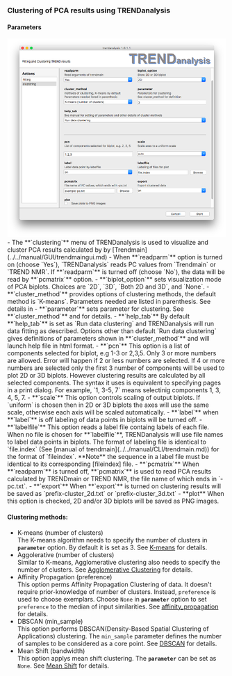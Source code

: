 ### Clustering of PCA results using TRENDanalysis   
#### Parameters
<img src="../png/trendanalysis/trendanalysis_2.png" alt="trendanalysis" width="600">
- The **`clustering`** menu of TRENDanalysis is used to visualize and
  cluster PCA results calculated by by [Trendmain](../../manual/GUI/trendmaingui.md)   
- When **`readparm`** option is turned on (choose `Yes`), `TRENDanalysis` 
reads PC values from `Trendmain` or `TREND NMR`. 
If **`readparm`** is turned off (choose `No`), the data will be read by
**`pcmatrix`** option.  
- **`biplot_option`** sets visualization mode of PCA biplots. Choices
  are `2D`, `3D`, `Both 2D and 3D`, and `None`.  
- **`cluster_method`** provides options of clustering methods, the
  default method is `K-means`. Parameters needed are listed in
parenthesis.  See details in    
- **`parameter`** sets parameter for clustering. See
  **`cluster_method`** and   for details.  
- **`help_tab`**  
By default **`help_tab`** is set as `Run data clustering` and TRENDanalysis
will run data fitting as described. Options other than default `Run data
clustering` gives definitions of parameters shown in **`cluster_method`** and
will launch help file in html format.  
- **`pcn`**  
This option is a list of components selected for biplot, e.g 1-3 or
2,3,5. Only 3 or more numbers are allowed. Error will happen if 2 or less
numbers are selected. If 4 or more numbers are selected only the first 3
number of components will be used to plot 2D or 3D biplots. However
clustering results are calculated by all selected components.  
The syntax it uses is equivalent to specifying pages in a print dialog. 
For example,  `1, 3-5, 7` means selectinig components 1, 3, 4, 5, 7.  
- **`scale`**  
This option controls scaling of output biplots. If `uniform` is chosen
then in 2D or 3D biplots the axes will use the same scale, otherwise
each axis will be scaled automatically.  
- **`label`**  
when **`label`** is off labeling of data points in biplots will be
turned off.  
- **`labelfile`**  
This option reads a label file containg labels of each file. When no 
file is chosen for **`labelfile`**, TRENDanalysis will use file
names to label data points in biplots. The format of labeling file is
identical to `file.index` (See [manual of
trendmain](../../manual/CLI/trendmain.md)) for the format of
`fileindex`. **Note** the sequence in a label file must be identical to
its corresponding [fileindex] file.  
- **`pcmatrix`** 
When **`readparm`** is turned off, **`pcmatrix`** is used to read PCA
results calculated by TRENDmain or TREND NMR, the file name of which
ends in `-pc.txt`. 
- **`export`**  
When **`export`** is turned on clustering results will be saved as
`prefix-cluster_2d.txt` or `prefix-cluster_3d.txt`   
- **plot**  
When this option is checked, 2D and/or 3D biplots will be saved as PNG
images.    

#### Clustering methods:  
  - <a name="Kmeans">K-means (number of clusters)</a>  
The K-means algorithm needs to specify the number of clusters in
**`parameter`** option. By default it is set as 3. See
[K-means](http://scikit-learn.org/stable/modules/generated/sklearn.cluster.KMeans.html) for
details. 
  - <a name="Agglomerative">Aggolerative (number of clusters)</a>  
Similar to K-means, Agglomerative clustering also needs to specify the
number of clusters.  See [Agglomerative
Clustering](http://scikit-learn.org/stable/modules/generated/sklearn.cluster.AgglomerativeClustering.html#sklearn.cluster.AgglomerativeClustering)
for details.  
  - <a name="Affinity">Affinity Propagation (preference)</a>  
This option perms Affinity Propagation Clustering of data. It doesn't
require prior-knowledge of number of clusters. Instead, `preference` is
used to choose exemplars. Choose `None` in **`parameter`** option to set
`preference` to the median of input similarities. See
[affinity_propagation](http://scikit-learn.org/stable/modules/generated/sklearn.cluster.affinity_propagation.html#sklearn.cluster.affinity_propagation) for details.   
  - <a name="DBSCAN">DBSCAN (min_sample)</a>  
This option performs DBSCAN(Density-Based Spatial Clustering of Applications) clustering. The `min_sample` parameter defines the number of samples to be considered as a core point. 
See
[DBSCAN](http://scikit-learn.org/stable/modules/generated/sklearn.cluster.DBSCAN.html)
for details.  
  - <a name="meanshift">Mean Shift (bandwidth)</a>  
This option applys mean shift clustering. The **`parameter`**  can be
set as `None`. See [Mean
Shift](http://scikit-learn.org/stable/modules/generated/sklearn.cluster.MeanShift.html)
for details.  



